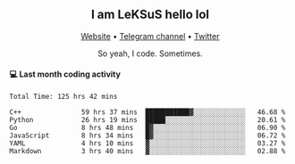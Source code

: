 <h2 align="center">I am LeKSuS hello lol</h2>
<div align="center">
  <a href="https://leksus.net">Website</a> •
  <a href="https://t.me/leksus_was_here">Telegram channel</a> •
  <a href="https://twitter.com/___LeKSuS___">Twitter</a>
</div>
<p align="center">So yeah, I code. Sometimes.</p>

#### :computer: Last month coding activity
<!--START_SECTION:waka-->

```text
Total Time: 125 hrs 42 mins

C++               59 hrs 37 mins  ███████████▓░░░░░░░░░░░░░   46.68 %
Python            26 hrs 19 mins  █████░░░░░░░░░░░░░░░░░░░░   20.61 %
Go                8 hrs 48 mins   █▓░░░░░░░░░░░░░░░░░░░░░░░   06.90 %
JavaScript        8 hrs 34 mins   █▓░░░░░░░░░░░░░░░░░░░░░░░   06.72 %
YAML              4 hrs 10 mins   ▓░░░░░░░░░░░░░░░░░░░░░░░░   03.27 %
Markdown          3 hrs 40 mins   ▓░░░░░░░░░░░░░░░░░░░░░░░░   02.88 %
```

<!--END_SECTION:waka-->

<!-- flag{4_l0t_0f_1nter35t1ng_th1ng5_4r3_1n_publ1c_d0m41n} -->
